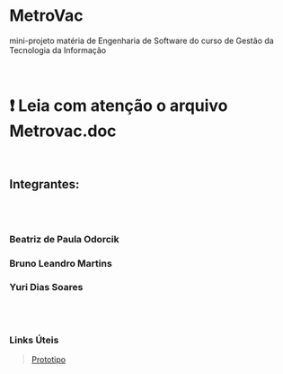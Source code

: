 # MetroVac
mini-projeto matéria de Engenharia de Software do curso de Gestão da Tecnologia da Informação

<br>

# ❗ Leia com atenção o arquivo Metrovac.doc

<br>

## Integrantes:

<br>
<br>

### Beatriz de Paula Odorcik
### Bruno Leandro Martins
### Yuri Dias Soares

<br>
<br>

### Links Úteis
> [Prototipo](https://www.figma.com/proto/csQINHqafBOdIXqiJb7nYK/Untitled?node-id=15%3A14145&scaling=contain&page-id=0%3A1&starting-point-node-id=6%3A8) 
